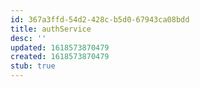 ```yaml
---
id: 367a3ffd-54d2-428c-b5d0-67943ca08bdd
title: authService
desc: ''
updated: 1618573870479
created: 1618573870479
stub: true
---
```


